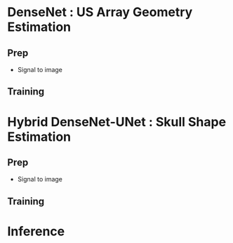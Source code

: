 # DenseNet : US Array Geometry Estimation
## Prep
- Signal to image
## Training

# Hybrid DenseNet-UNet : Skull Shape Estimation
## Prep
- Signal to image
## Training

# Inference

